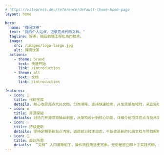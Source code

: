 ```yaml
---
# https://vitepress.dev/reference/default-theme-home-page
layout: home

hero:
  name: "得闲饮茶"
  text: "我的个人站点，记录亮点代码文档。"
  tagline: 好茶，细品前端工程化热门技术。
  image:
    src: /images/logo-large.jpg
    alt: 得闲饮茶
  actions:
    - theme: brand
      text: 快速开始
      link: /introduction
    - theme: alt
      text: 文档
      link: /introduction

features:
  - icon: 📝
    title: 代码宝库
    details: 精心收录亮点代码文档，分类清晰，支持快速检索，开发灵感枯竭时，来此轻松获取实用代码片段，省时又高效。
  - icon: ♻️
    title: 开源探秘
    details: 对热门开源项目抽丝剥茧，从架构设计到核心功能，详细介绍项目亮点与技术实现，深入理解开源精髓，拓宽技术视野。
  - icon: 💡
    title: 持续更新
    details: 坚持定期更新站点内容，追踪前沿技术动态，不断收录新的代码文档与项目解析，确保你获取的知识始终新鲜、实用。
  - icon: 🔑
    title: 直达所需
    details:  “文档” 入口清晰明了，操作流程简洁无冗余。无论是想立即上手实践代码，还是系统查阅技术资料，都能一键触达，效率拉满。
---
```


